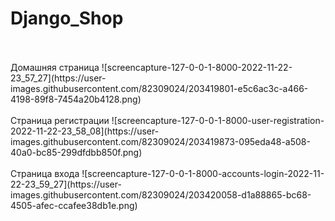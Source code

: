 # Django_Shop
<br>
<br>
Домашняя страница
![screencapture-127-0-0-1-8000-2022-11-22-23_57_27](https://user-images.githubusercontent.com/82309024/203419801-e5c6ac3c-a466-4198-89f8-7454a20b4128.png)
<br>
<br>
Страница регистрации
![screencapture-127-0-0-1-8000-user-registration-2022-11-22-23_58_08](https://user-images.githubusercontent.com/82309024/203419873-095eda48-a508-40a0-bc85-299dfdbb850f.png)
<br>
<br>
Страница входа
![screencapture-127-0-0-1-8000-accounts-login-2022-11-22-23_59_27](https://user-images.githubusercontent.com/82309024/203420058-d1a88865-bc68-4505-afec-ccafee38db1e.png)
